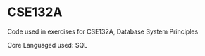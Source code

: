 CSE132A
=======
Code used in exercises for CSE132A, Database System Principles

Core Languaged used: SQL
